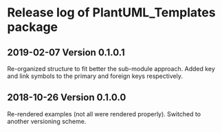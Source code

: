 # Release log of PlantUML_Templates package

## 2019-02-07 Version 0.1.0.1

Re-organized structure to fit better the sub-module approach. Added key and link symbols to the primary and foreign keys respectively.

## 2018-10-26 Version 0.1.0.0

Re-rendered examples (not all were rendered properly). Switched to another versioning scheme.